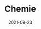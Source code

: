 ---
date: 2021-09-23
title: Chemie
redirect: '/tag/Chemie'
tags: [Fächer]
thumbnail: 
    src: chemie/loesl_alk_thumbnail.jpg
    alt: Reagenzgläser mit Chemikalien
---